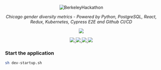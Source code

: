 <p align="center">
  <img src="https://miro.medium.com/max/4800/1*i5VHWsPa9k-u9ffVz0CQdw.jpeg" alt="BerkeleyHackathon">
</p>
<p align="center">
    <em>Chicago gender diversity metrics - Powered by Python, PostgreSQL, React, Redux, Kubernetes, Cypress E2E and Github CI/CD</em>
</p>
<p align="center">
    <a href="https://sonarcloud.io/dashboard?id=uc-berkeley-hackathon">
        <img src="https://sonarcloud.io/api/project_badges/quality_gate?project=uc-berkeley-hackathon"/>
    </a>
</p>
<p  align="center">
  <a href="https://www.codacy.com/gh/dineshsonachalam/uc-berkeley-hackathon/dashboard?utm_source=github.com&amp;utm_medium=referral&amp;utm_content=dineshsonachalam/uc-berkeley-hackathon&amp;utm_campaign=Badge_Grade">
      <img src="https://app.codacy.com/project/badge/Grade/2bf782ec4a34473d856cd4ded57827a4"/>
  </a>
  <a href="https://github.com/dineshsonachalam/UC-Berkeley-Hackathon/actions/workflows/k8-deploy.yml" alt="CI/CD status">
      <img src="https://github.com/dineshsonachalam/UC-Berkeley-Hackathon/actions/workflows/k8-deploy.yml/badge.svg" />
  </a>
  <a href="https://www.python.org/downloads/release/python-390/" alt="Python 3.9">
      <img src="https://img.shields.io/badge/python-3.9-blue.svg" />
  </a>
  <a href="https://hub.docker.com/repository/docker/dineshsonachalam/gender-berkeley-backend" alt="Docker pulls">
      <img src="https://img.shields.io/docker/pulls/dineshsonachalam/gender-berkeley-backend.svg" />
  </a>
</p>

### Start the application

```sh
sh dev-startup.sh
```
